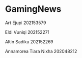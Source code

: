 # GamingNews
Art Ejupi 202153579

Eldi Vuniqi 202152271

Altin Sadiku 202152269

Annamorea Tiara Nixha 202048212
